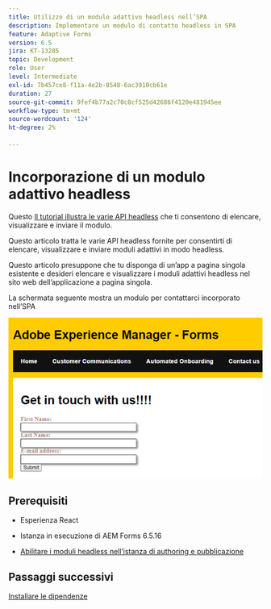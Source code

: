 ```yaml
---
title: Utilizzo di un modulo adattivo headless nell’SPA
description: Implementare un modulo di contatto headless in SPA
feature: Adaptive Forms
version: 6.5
jira: KT-13285
topic: Development
role: User
level: Intermediate
exl-id: 7b457ce8-f11a-4e2b-8548-6ac3910cb61e
duration: 27
source-git-commit: 9fef4b77a2c70c8cf525d42686f4120e481945ee
workflow-type: tm+mt
source-wordcount: '124'
ht-degree: 2%

---
```


# Incorporazione di un modulo adattivo headless

Questo [Il tutorial illustra le varie API headless](https://opensource.adobe.com/aem-forms-af-runtime/api/#section/Introduction) che ti consentono di elencare, visualizzare e inviare il modulo.

Questo articolo tratta le varie API headless fornite per consentirti di elencare, visualizzare e inviare moduli adattivi in modo headless.

Questo articolo presuppone che tu disponga di un’app a pagina singola esistente e desideri elencare e visualizzare i moduli adattivi headless nel sito web dell’applicazione a pagina singola.

La schermata seguente mostra un modulo per contattarci incorporato nell’SPA

![contact-us-form](./assets/contact-us-form.png)

## Prerequisiti

* Esperienza React

* Istanza in esecuzione di AEM Forms 6.5.16

* [Abilitare i moduli headless nell’istanza di authoring e pubblicazione](https://experienceleague.adobe.com/docs/experience-manager-headless-adaptive-forms/using/quick-setup/enable-headless-adaptive-forms-and-core-components.html?lang=en)

## Passaggi successivi

[Installare le dipendenze](./install-af-react-libraries.md)
